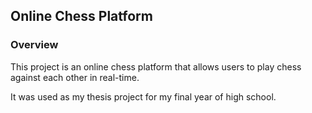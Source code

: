 ## Online Chess Platform

### Overview
This project is an online chess platform that allows users to play chess against each other in real-time. 

It was used as my thesis project for my final year of high school.
